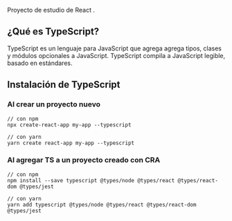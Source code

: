 Proyecto de estudio de React
.

## ¿Qué es TypeScript?

TypeScript es un lenguaje para JavaScript que agrega agrega tipos, clases y módulos opcionales a JavaScript. TypeScript compila a JavaScript legible, basado en estándares.

## Instalación de TypeScript
### Al crear un proyecto nuevo

    // con npm
    npx create-react-app my-app --typescript

    // con yarn
    yarn create react-app my-app --typescript

### Al agregar TS a un proyecto creado con CRA

    // con npm
    npm install --save typescript @types/node @types/react @types/react-dom @types/jest

    // con yarn 
    yarn add typescript @types/node @types/react @types/react-dom @types/jest